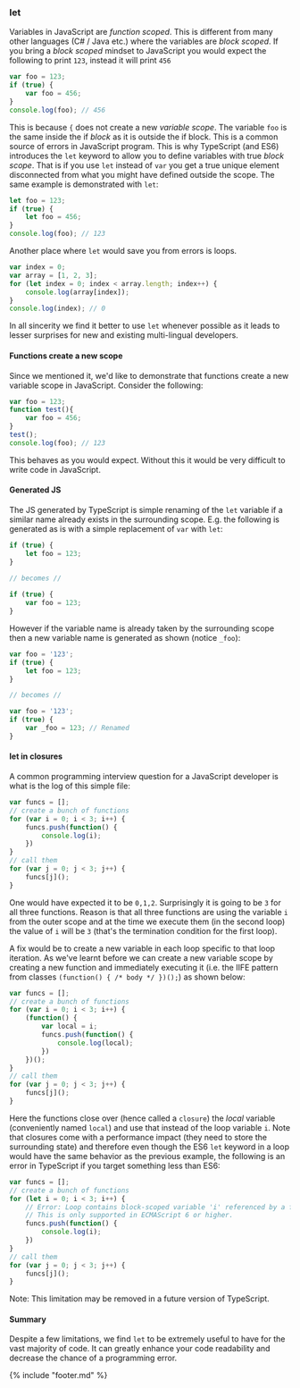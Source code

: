 ### let
Variables in JavaScript are *function scoped*. This is different from many other languages (C# / Java etc.) where the variables are *block scoped*. If you bring a *block scoped* mindset to JavaScript you would expect the following to print `123`, instead it will print `456`

```ts
var foo = 123;
if (true) {
    var foo = 456;
}
console.log(foo); // 456
```
This is because `{` does not create a new *variable scope*. The variable `foo` is the same inside the if *block* as it is outside the if block. This is a common source of errors in JavaScript program. This is why TypeScript (and ES6) introduces the `let` keyword to allow you to define variables with true *block scope*. That is if you use `let` instead of `var` you get a true unique element disconnected from what you might have defined outside the scope. The same example is demonstrated with `let`:

```ts
let foo = 123;
if (true) {
    let foo = 456;
}
console.log(foo); // 123
```

Another place where `let` would save you from errors is loops.
```ts
var index = 0;
var array = [1, 2, 3];
for (let index = 0; index < array.length; index++) {
    console.log(array[index]);
}
console.log(index); // 0
```
In all sincerity we find it better to use `let` whenever possible as it leads to lesser surprises for new and existing multi-lingual developers.

#### Functions create a new scope    
Since we mentioned it, we'd like to demonstrate that functions create a new variable scope in JavaScript. Consider the following:

```ts
var foo = 123;
function test(){
    var foo = 456;
}
test();
console.log(foo); // 123
```
This behaves as you would expect. Without this it would be very difficult to write code in JavaScript. 

#### Generated JS
The JS generated by TypeScript is simple renaming of the `let` variable if a similar name already exists in the surrounding scope. E.g. the following is generated as is with a simple replacement of `var` with `let`:

```ts
if (true) {
    let foo = 123;
}

// becomes //
 
if (true) {
    var foo = 123;
}
```
However if the variable name is already taken by the surrounding scope then a new variable name is generated as shown (notice `_foo`): 

```ts
var foo = '123';
if (true) {
    let foo = 123;
}

// becomes //

var foo = '123';
if (true) {
    var _foo = 123; // Renamed
}
```

#### let in closures
A common programming interview question for a JavaScript developer is what is the log of this simple file: 

```ts
var funcs = [];
// create a bunch of functions
for (var i = 0; i < 3; i++) {
    funcs.push(function() {
        console.log(i);
    })
}
// call them
for (var j = 0; j < 3; j++) {
    funcs[j]();
}
```
One would have expected it to be `0,1,2`. Surprisingly it is going to be `3` for all three functions. Reason is that all three functions are using the variable `i` from the outer scope and at the time we execute them (in the second loop) the value of `i` will be `3` (that's the termination condition for the first loop). 

A fix would be to create a new variable in each loop specific to that loop iteration. As we've learnt before we can create a new variable scope by creating a new function and immediately executing it (i.e. the IIFE pattern from classes `(function() { /* body */ })();`) as shown below: 

```ts
var funcs = [];
// create a bunch of functions
for (var i = 0; i < 3; i++) {
    (function() {
        var local = i;
        funcs.push(function() {
            console.log(local);
        })
    })();
}
// call them
for (var j = 0; j < 3; j++) {
    funcs[j]();
}
```
Here the functions close over (hence called a `closure`) the *local* variable (conveniently named `local`) and use that instead of the loop variable `i`. Note that closures come with a performance impact (they need to store the surrounding state) and therefore even though the ES6 `let` keyword in a loop would have the same behavior as the previous example, the following is an error in TypeScript if you target something less than ES6: 

```ts
var funcs = [];
// create a bunch of functions
for (let i = 0; i < 3; i++) { 
    // Error: Loop contains block-scoped variable 'i' referenced by a function in the loop. 
    // This is only supported in ECMAScript 6 or higher.
    funcs.push(function() {
        console.log(i);
    })
}
// call them
for (var j = 0; j < 3; j++) {
    funcs[j]();
}
```

Note: This limitation may be removed in a future version of TypeScript. 

#### Summary
Despite a few limitations, we find `let` to be extremely useful to have for the vast majority of code. It can greatly enhance your code readability and decrease the chance of a programming error.

{% include "footer.md" %}

[](https://github.com/olov/defs/blob/master/loop-closures.md)

